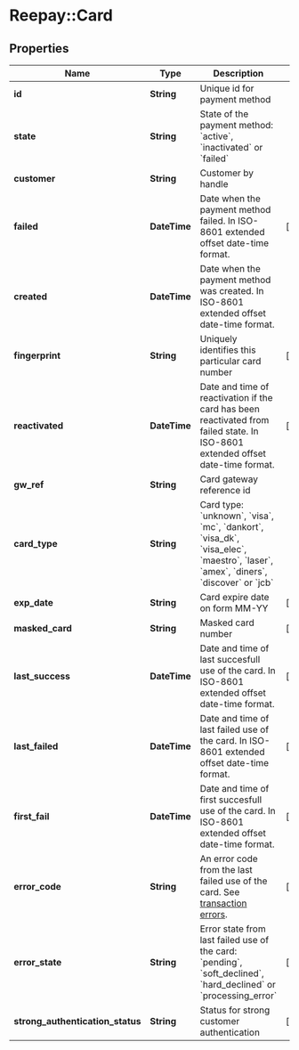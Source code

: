 # Reepay::Card

## Properties
Name | Type | Description | Notes
------------ | ------------- | ------------- | -------------
**id** | **String** | Unique id for payment method | 
**state** | **String** | State of the payment method: &#x60;active&#x60;, &#x60;inactivated&#x60; or &#x60;failed&#x60; | 
**customer** | **String** | Customer by handle | 
**failed** | **DateTime** | Date when the payment method failed. In ISO-8601 extended offset date-time format. | [optional] 
**created** | **DateTime** | Date when the payment method was created. In ISO-8601 extended offset date-time format. | 
**fingerprint** | **String** | Uniquely identifies this particular card number | [optional] 
**reactivated** | **DateTime** | Date and time of reactivation if the card has been reactivated from failed state. In ISO-8601 extended offset date-time format. | [optional] 
**gw_ref** | **String** | Card gateway reference id | 
**card_type** | **String** | Card type: &#x60;unknown&#x60;, &#x60;visa&#x60;, &#x60;mc&#x60;, &#x60;dankort&#x60;, &#x60;visa_dk&#x60;, &#x60;visa_elec&#x60;, &#x60;maestro&#x60;, &#x60;laser&#x60;, &#x60;amex&#x60;, &#x60;diners&#x60;, &#x60;discover&#x60; or &#x60;jcb&#x60; | 
**exp_date** | **String** | Card expire date on form MM-YY  | [optional] 
**masked_card** | **String** | Masked card number | [optional] 
**last_success** | **DateTime** | Date and time of last succesfull use of the card. In ISO-8601 extended offset date-time format. | [optional] 
**last_failed** | **DateTime** | Date and time of last failed use of the card. In ISO-8601 extended offset date-time format. | [optional] 
**first_fail** | **DateTime** | Date and time of first succesfull use of the card. In ISO-8601 extended offset date-time format. | [optional] 
**error_code** | **String** | An error code from the last failed use of the card. See [transaction errors](https://docs.reepay.com/api/#transaction-errors). | [optional] 
**error_state** | **String** | Error state from last failed use of the card: &#x60;pending&#x60;, &#x60;soft_declined&#x60;, &#x60;hard_declined&#x60; or &#x60;processing_error&#x60; | [optional] 
**strong_authentication_status** | **String** | Status for strong customer authentication | [optional] 


